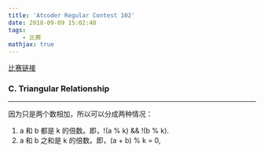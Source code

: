 ```yaml
---
title: 'Atcoder Regular Contest 102'
date: 2018-09-09 15:02:40
tags: 
    - 比赛
mathjax: true
---
```


[比赛链接](https://arc102.contest.atcoder.jp/assignments)

### C. Triangular Relationship
-----

因为只是两个数相加，所以可以分成两种情况：

1. a 和 b 都是 k 的倍数。即，!(a % k) && !(b % k).
2. a 和 b 之和是 k 的倍数。即，(a + b) % k = 0, 

